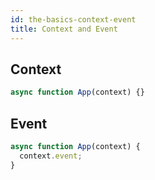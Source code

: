 ```yaml
---
id: the-basics-context-event
title: Context and Event
---
```


## Context

```js
async function App(context) {}
```

## Event

```js
async function App(context) {
  context.event;
}
```
